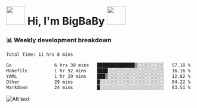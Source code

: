 <!-- Title -->
<h1>
    <img src="https://media.tenor.com/TlyRveJkgo4AAAAi/cloud-cloud-strife.gif" width="50"/>
    Hi, I'm BigBaBy
    <img src="https://media.tenor.com/TlyRveJkgo4AAAAi/cloud-cloud-strife.gif" width="50"/>
</h1>

<h3> 📊 Weekly development breakdown </h3>
<!-- waka-readme-stats -->

<!--START_SECTION:waka-->

```txt
Total Time: 11 hrs 8 mins

Go                6 hrs 39 mins   ██████████████▒░░░░░░░░░░   57.18 %
Makefile          1 hr 52 mins    ████░░░░░░░░░░░░░░░░░░░░░   16.16 %
YAML              1 hr 29 mins    ███▒░░░░░░░░░░░░░░░░░░░░░   12.82 %
Other             29 mins         █░░░░░░░░░░░░░░░░░░░░░░░░   04.22 %
Markdown          24 mins         █░░░░░░░░░░░░░░░░░░░░░░░░   03.51 %
```

<!--END_SECTION:waka-->

![Alt text](https://spotify-recently-played-readme.vercel.app/api?user=21b7yx6vkj66csord5swswvza&count=10&width=1000)
